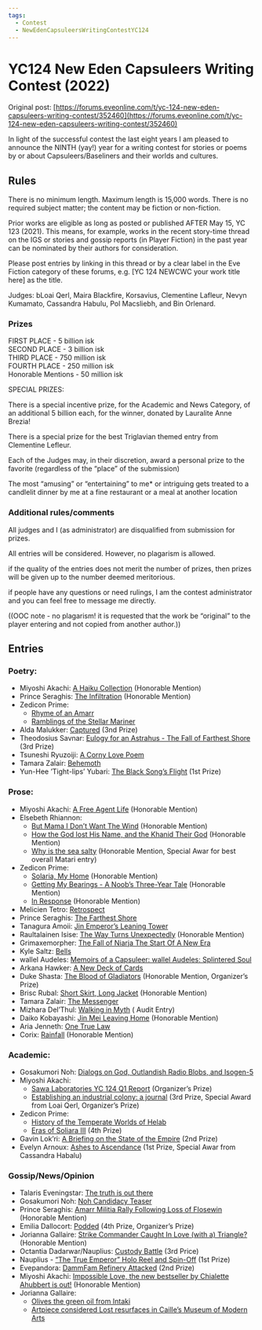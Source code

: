 ```yaml
---
tags:
  - Contest
  - NewEdenCapsuleersWritingContestYC124
---
```


# YC124 New Eden Capsuleers Writing Contest (2022)

Original post: [https://forums.eveonline.com/t/yc-124-new-eden-capsuleers-writing-contest/352460](https://forums.eveonline.com/t/yc-124-new-eden-capsuleers-writing-contest/352460)

In light of the successful contest the last eight years I am pleased to announce the NINTH (yay!) year for a writing contest for stories or poems by or about Capsuleers/Baseliners and their worlds and cultures.

## Rules

There is no minimum length. Maximum length is 15,000 words. There is no required subject matter; the content may be fiction or non-fiction.

Prior works are eligible as long as posted or published AFTER May 15, YC 123 (2021). This means, for example, works in the recent story-time thread on the IGS or stories and gossip reports (in Player Fiction) in the past year can be nominated by their authors for consideration.

Please post entries by linking in this thread or by a clear label in the Eve Fiction category of these forums, e.g. [YC 124 NEWCWC your work title here] as the title.

Judges: bLoai Qerl, Maira Blackfire, Korsavius, Clementine Lafleur, Nevyn Kumamato, Cassandra Habulu, Pol Macsliebh, and Bin Orlenard.

### Prizes

FIRST PLACE - 5 billion isk<br>
SECOND PLACE - 3 billion isk<br>
THIRD PLACE - 750 million isk<br>
FOURTH PLACE - 250 million isk<br>
Honorable Mentions - 50 million isk

SPECIAL PRIZES:

There is a special incentive prize, for the Academic and News Category, of an additional 5 billion each, for the winner, donated by Lauralite Anne Brezia!

There is a special prize for the best Triglavian themed entry from Clementine Lefleur.

Each of the Judges may, in their discretion, award a personal prize to the favorite (regardless of the “place” of the submission)

The most “amusing” or “entertaining” to me* or intriguing gets treated to a candlelit dinner by me at a fine restaurant or a meal at another location

### Additional rules/comments

All judges and I (as administrator) are disqualified from submission for prizes.

All entries will be considered. However, no plagarism is allowed.

if the quality of the entries does not merit the number of prizes, then prizes will be given up to the number deemed meritorious.

if people have any questions or need rulings, I am the contest administrator and you can feel free to message me directly.

((OOC note - no plagarism! it is requested that the work be “original” to the player entering and not copied from another author.))

## Entries

### Poetry:

- Miyoshi Akachi: [A Haiku Collection](../authors/miyoshiakachi/ahaikucollection.md) (Honorable Mention)
- Prince Seraghis: [The Infiltration](../authors/princeseraghis/theinfiltration.md) (Honorable Mention)
- Zedicon Prime:
    - [Rhyme of an Amarr](../authors/zediconprime.md/rhymeofanamarr.md)
    - [Ramblings of the Stellar Mariner](../authors/zediconprime.md/ramblingsofthestellarmariner.md)
- Alda Malukker: [Captured](../authors/miscauthors/captured.md) (3nd Prize)
- Theodosius Savnar: [Eulogy for an Astrahus - The Fall of Farthest Shore](../authors/theodosiussavnar/eulogyforanastrahus.md) (3rd Prize)
- Tsuneshi Ryuzoiji: [A Corny Love Poem](../authors/miscauthors/acornylovepoem.md)
- Tamara Zalair: [Behemoth](../authors/tamarazalair/behemoth.md)
- Yun-Hee ’Tight-lips’ Yubari: [The Black Song’s Flight](../authors/miscauthors/theblacksongsflight.md) (1st Prize)

### Prose:

- Miyoshi Akachi: [A Free Agent Life](../authors/miyoshiakachi/afreeagentlife.md) (Honorable Mention)
- Elsebeth Rhiannon:
    - [But Mama I Don’t Want The Wind](../authors/elsebethrhiannon/Butmamaidontwantthewind.md) (Honorable Mention)
    - [How the God lost His Name, and the Khanid Their God](../authors/elsebethrhiannon/howthegodlosthisnameandthekhanidtheirgod.md) (Honorable Mention)
    - [Why is the sea salty](../authors/elsebethrhiannon/whyistheseasalty.md) (Honorable Mention, Special Awar for best overall Matari entry)
- Zedicon Prime:
    - [Solaria, My Home](../authors/zediconprime.md/solariamyhome.md) (Honorable Mention)
    - [Getting My Bearings - A Noob’s Three-Year Tale](../authors/zediconprime.md/gettingmybearings.md) (Honorable Mention)
    - [In Response](../authors/zediconprime.md/inresponse.md) (Honorable Mention)
- Melicien Tetro: [Retrospect](../authors/miscauthors/retrospect.md)
- Prince Seraghis: [The Farthest Shore](../authors/princeseraghis/thefarthestshore.md)
- Tanagura Amoii: [Jin Emperor’s Leaning Tower](../authors/tanaguraamoii/jinemperorsleaningtower.md)
- Raultalainen Isise: [The Way Turns Unexpectedly](../authors/miscauthors/thewayturnsunexpectedly.md) (Honorable Mention)
- Grimaxemorpher: [The Fall of Niarja The Start Of A New Era](../authors/miscauthors/thefallofniarjathestartofanewera.md)
- Kyle Saltz: [Bells](../authors/kylesaltz/bells.md)
- wallel Audeles: [Memoirs of a Capsuleer: wallel Audeles: Splintered Soul](../authors/miscauthors/memoirsofacapsuleerwallelaudelessplinteredsoul.md)
- Arkana Hawker: [A New Deck of Cards](../authors/miscauthors/anewdeckofcards.md)
- Duke Shasta: [The Blood of Gladiators](../authors/dukeshasta/thebloodofgladiators.md) (Honorable Mention, Organizer’s Prize)
- Brisc Rubal: [Short Skirt, Long Jacket](../authors/miscauthors/shortskirtlongjacket.md) (Honorable Mention)
- Tamara Zalair: [The Messenger](../authors/tamarazalair/themessenger.md)
- Mizhara Del’Thul: [Walking in Myth](../authors/mizharadelthul/walkinginmyth.md) ( Audit Entry)
- Daiko Kobayashi: [Jin Mei Leaving Home](../authors/miscauthors/jinmeileavinghome.md) (Honorable Mention)
- Aria Jenneth: [One True Law](../authors/miscauthors/onetruelaw.md)
- Corix: [Rainfall](../authors/miscauthors/rainfall.md) (Honorable Mention)


### Academic:

- Gosakumori Noh: [Dialogs on God, Outlandish Radio Blobs, and Isogen-5](../authors/gosakumorinoh/dialogsongodoutlandishradioblobsandisogen.md)
- Miyoshi Akachi:
    - [Sawa Laboratories YC 124 Q1 Report](../authors/miyoshiakachi/sawalaboratoriesyc124q1report.md) (Organizer’s Prize)
    - [Establishing an industrial colony: a journal](../authors/miyoshiakachi/establishinganindustrialcolonyajournal.md) (3rd Prize, Special Award from Loai Qerl, Organizer’s Prize)
- Zedicon Prime:
    - [History of the Temperate Worlds of Helab](../authors/zediconprime.md/historyofthetemperateworldsofhelab.md)
    - [Eras of Soliara III](../authors/zediconprime.md/erasofsoliaraiii.md) (4th Prize)
- Gavin Lok’ri: [A Briefing on the State of the Empire](../authors/gavinlokri/abriefingonthestateoftheempire.md) (2nd Prize)
- Evelyn Arnoux: [Ashes to Ascendance](../authors/miscauthors/ashestoascendance.md) (1st Prize, Special Awar from Cassandra Habalu)


### Gossip/News/Opinion

- Talaris Eveningstar: [The truth is out there](../authors/miscauthors/thetruthisoutthere.md)
- Gosakumori Noh: [Noh Candidacy Teaser](../authors/gosakumorinoh/nohcandidacyteaser.md)
- Prince Seraghis: [Amarr Militia Rally Following Loss of Flosewin](../authors/princeseraghis/amarrmilitiarallyfollowinglossoffloseswin.md) (Honorable Mention)
- Emilia Dallocort: [Podded](../authors/miscauthors/podded.md) (4th Prize, Organizer’s Prize)
- Jorianna Gallaire: [Strike Commander Caught In Love (with a) Triangle?](../authors/joriannagallaire/strikecommandercaughtinlovewithatriangle.md) (Honorable Mention)
- Octantia Dadarwar/Nauplius: [Custody Battle](../authors/nauplius/custodybattle.md) (3rd Price)
- Nauplius - [“The True Emperor” Holo Reel and Spin-Off](../authors/nauplius/thetrueemperorholoreelandspinoff.md) (1st Prize)
- Evepandora: [DammFam Refinery Attacked](../authors/miscauthors/dammfamrefineryattacked.md) (2nd Prize)
- Miyoshi Akachi: [Impossible Love, the new bestseller by Chialette Ahubbert is out!](../authors/miyoshiakachi/impossiblelove.md) (Honorable Mention)
- Jorianna Gallaire:
    - [Olives the green oil from Intaki](../authors/joriannagallaire/olivesthegreenoilfromintaki.md)
    - [Artpiece considered Lost resurfaces in Caille’s Museum of Modern Arts](../authors/joriannagallaire/artpiececonsideredlostresurfacesincaillesmuseumofmodernarts.md)